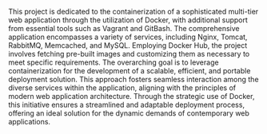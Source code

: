 This project is dedicated to the containerization of a sophisticated multi-tier web application through the utilization of Docker, with additional support from essential tools such as Vagrant and GitBash. The comprehensive application encompasses a variety of services, including Nginx, Tomcat, RabbitMQ, Memcached, and MySQL. Employing Docker Hub, the project involves fetching pre-built images and customizing them as necessary to meet specific requirements. The overarching goal is to leverage containerization for the development of a scalable, efficient, and portable deployment solution. This approach fosters seamless interaction among the diverse services within the application, aligning with the principles of modern web application architecture. Through the strategic use of Docker, this initiative ensures a streamlined and adaptable deployment process, offering an ideal solution for the dynamic demands of contemporary web applications.
